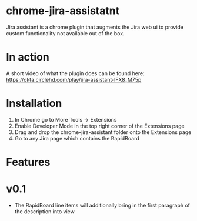 chrome-jira-assistatnt
==

Jira assistant is a chrome plugin that augments the Jira web ui to provide custom functionality not available out of the
box. 

# In action
A short video of what the plugin does can be found here: https://okta.circlehd.com/play/jira-assistant-lFX8_M75p

# Installation
1. In Chrome go to More Tools -> Extensions
2. Enable Developer Mode in the top right corner of the Extensions page
3. Drag and drop the chrome-jira-assistant folder onto the Extensions page
4. Go to any Jira page which contains the RapidBoard

# Features
v0.1
==
- The RapidBoard line items will additionally bring in the first paragraph of the description into view